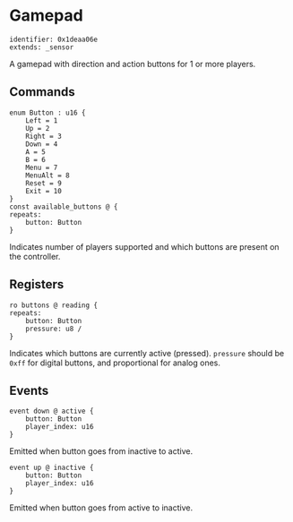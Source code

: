 # Gamepad

    identifier: 0x1deaa06e
    extends: _sensor

A gamepad with direction and action buttons for 1 or more players.

## Commands

    enum Button : u16 {
        Left = 1
        Up = 2
        Right = 3
        Down = 4
        A = 5
        B = 6
        Menu = 7
        MenuAlt = 8
        Reset = 9
        Exit = 10
    }
    const available_buttons @ {
    repeats:
        button: Button
    }

Indicates number of players supported and which buttons are present on the controller.

## Registers

    ro buttons @ reading {
    repeats:
        button: Button
        pressure: u8 /
    }

Indicates which buttons are currently active (pressed).
`pressure` should be `0xff` for digital buttons, and proportional for analog ones.

## Events

    event down @ active {
        button: Button
        player_index: u16
    }

Emitted when button goes from inactive to active.

    event up @ inactive {
        button: Button
        player_index: u16
    }

Emitted when button goes from active to inactive.
